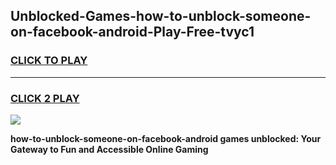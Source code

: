 
## Unblocked-Games-how-to-unblock-someone-on-facebook-android-Play-Free-tvyc1
<h3>
<a href="https://premium76.site?title=how-to-unblock-someone-on-facebook-android&ref=18A1">CLICK TO PLAY</a></h3>
<hr>

<h3>
<a href="https://premium76.site?title=how-to-unblock-someone-on-facebook-android&ref=18A1">CLICK 2 PLAY</a>
  
</h3>

<a href="https://premium76.site?title=how-to-unblock-someone-on-facebook-android&ref=18A1"><img src="https://clearcache.store/games.png"></a>


**how-to-unblock-someone-on-facebook-android games unblocked: Your Gateway to Fun and Accessible Online Gaming**
